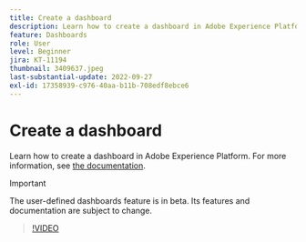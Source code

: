 ```yaml
---
title: Create a dashboard
description: Learn how to create a dashboard in Adobe Experience Platform.
feature: Dashboards
role: User
level: Beginner
jira: KT-11194
thumbnail: 3409637.jpeg
last-substantial-update: 2022-09-27
exl-id: 17358939-c976-40aa-b11b-708edf8ebce6
---
```

# Create a dashboard

Learn how to create a dashboard in Adobe Experience Platform. For more information, see [the documentation](https://experienceleague.adobe.com/docs/experience-platform/dashboards/user-defined-dashboards.html).

>[!IMPORTANT]
>
>The user-defined dashboards feature is in beta. Its features and documentation are subject to change.

>[!VIDEO](https://video.tv.adobe.com/v/3409637/?learn=on)
